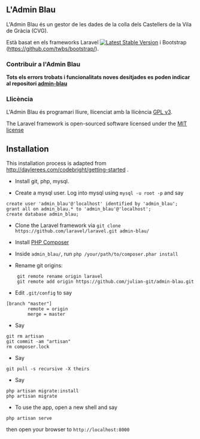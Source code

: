 ## L'Admin Blau

L'Admin Blau és un gestor de les dades de la colla dels Castellers de la Vila de Gràcia (CVG). 

Està basat en els frameworks Laravel [![Latest Stable Version](https://poser.pugx.org/laravel/framework/version.png)](https://packagist.org/packages/laravel/framework) i Bootstrap (https://github.com/twbs/bootstrap/).

### Contribuir a l'Admin Blau

**Tots els errors trobats i funcionalitats noves desitjades es poden indicar al repositori [admin-blau](https://github.com/julian-git/admin-blau/issues)**

### Llicència

L'Admin Blau és programari lliure, llicenciat amb la llicència [GPL v3](https://www.gnu.org/licenses/gpl.html).

The Laravel framework is open-sourced software licensed under the [MIT license](http://opensource.org/licenses/MIT)


## Installation

This installation process is adapted from http://daylerees.com/codebright/getting-started .

* Install git, php, mysql.

* Create a mysql user. Log into mysql using ```mysql -u root -p``` and say
```
create user 'admin_blau'@'localhost' identified by 'admin_blau';
grant all on admin_blau.* to 'admin_blau'@'localhost';
create database admin_blau;
```

* Clone the Laravel framework via ```git clone https://github.com/laravel/laravel.git admin-blau/```

* Install [PHP Composer](https://getcomposer.org/download/)

* Inside ```admin_blau/```, run ```php /your/path/to/composer.phar install```

* Rename git origins:
```
    git remote rename origin laravel
    git remote add origin https://github.com/julian-git/admin-blau.git
```

* Edit ```.git/config``` to say
```
[branch "master"]
        remote = origin 
        merge = master
```

* Say 
```
git rm artisan
git commit -am "artisan"
rm composer.lock
```

* Say 
```
git pull -s recursive -X theirs
```

* Say
```
php artisan migrate:install
php artisan migrate
```

* To use the app, open a new shell and say 
```
php artisan serve
``` 
then open your browser to ```http://localhost:8000```
